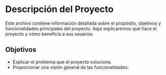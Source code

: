# Descripción del Proyecto

Este archivo contiene información detallada sobre el propósito, objetivos y funcionalidades principales del proyecto. Aquí explicaremos qué hace el proyecto y cómo beneficia a sus usuarios.

## Objetivos
- Explicar el problema que el proyecto soluciona.
- Proporcionar una visión general de las funcionalidades.
